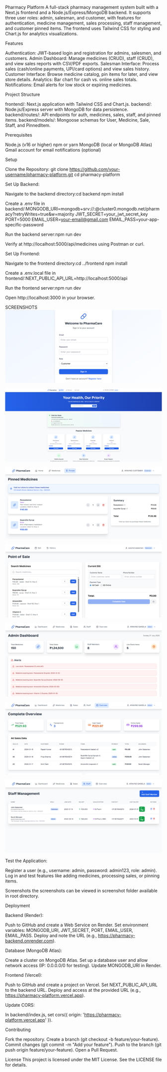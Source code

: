 Pharmacy Platform
A full-stack pharmacy management system built with a Next.js frontend and a Node.js/Express/MongoDB backend. It supports three user roles: admin, salesman, and customer, with features for authentication, medicine management, sales processing, staff management, and customer pinned items. The frontend uses Tailwind CSS for styling and Chart.js for analytics visualizations.

Features

Authentication: JWT-based login and registration for admins, salesmen, and customers.
Admin Dashboard: Manage medicines (CRUD), staff (CRUD), and view sales reports with CSV/PDF exports.
Salesman Interface: Process sales (cash/online payments, UPI/card options) and view sales history.
Customer Interface: Browse medicine catalog, pin items for later, and view store details.
Analytics: Bar chart for cash vs. online sales totals.
Notifications: Email alerts for low stock or expiring medicines.

Project Structure

frontend/: Next.js application with Tailwind CSS and Chart.js.
backend/: Node.js/Express server with MongoDB for data persistence.
backend/routes/: API endpoints for auth, medicines, sales, staff, and pinned items.
backend/models/: Mongoose schemas for User, Medicine, Sale, Staff, and PinnedItem.

Prerequisites

Node.js (v16 or higher)
npm or yarn
MongoDB (local or MongoDB Atlas)
Gmail account for email notifications (optional)

Setup

Clone the Repository:
git clone https://github.com/your-username/pharmacy-platform.git
cd pharmacy-platform


Set Up Backend:

Navigate to the backend directory:cd backend
npm install


Create a .env file in backend/:MONGODB_URI=mongodb+srv://<username>:<password>@cluster0.mongodb.net/pharmacy?retryWrites=true&w=majority
JWT_SECRET=your_jwt_secret_key
PORT=5000
EMAIL_USER=your-email@gmail.com
EMAIL_PASS=your-app-specific-password


Run the backend server:npm run dev


Verify at http://localhost:5000/api/medicines using Postman or curl.


Set Up Frontend:

Navigate to the frontend directory:cd ../frontend
npm install


Create a .env.local file in frontend/:NEXT_PUBLIC_API_URL=http://localhost:5000/api


Run the frontend server:npm run dev


Open http://localhost:3000 in your browser.


SCREENSHOTS
![login](screenshots/login-page.png)

![customer](screenshots/customer-page.png)

![PinnedMedicines](screenshots/pinned-medicines.png)

![salesman](screenshots/salesman-page.png)

![Admin](screenshots/admin-page.png)

![AdminOverview](screenshots/AdminOverview-page.png)

![adminstaff](screenshots/adminstaff-page.png)


Test the Application:

Register a user (e.g., username: admin, password: admin123, role: admin).
Log in and test features like adding medicines, processing sales, or pinning items.


Screenshots
the screenshots can be viewed in screenshot folder available in root directory.

Deployment

Backend (Render):

Push to GitHub and create a Web Service on Render.
Set environment variables: MONGODB_URI, JWT_SECRET, PORT, EMAIL_USER, EMAIL_PASS.
Deploy and note the URL (e.g., https://pharmacy-backend.onrender.com).


Database (MongoDB Atlas):

Create a cluster on MongoDB Atlas.
Set up a database user and allow network access (IP: 0.0.0.0/0 for testing).
Update MONGODB_URI in Render.


Frontend (Vercel):

Push to GitHub and create a project on Vercel.
Set NEXT_PUBLIC_API_URL to the backend URL.
Deploy and access at the provided URL (e.g., https://pharmacy-platform.vercel.app).


Update CORS:

In backend/index.js, set cors({ origin: 'https://pharmacy-platform.vercel.app' }).



Contributing

Fork the repository.
Create a branch (git checkout -b feature/your-feature).
Commit changes (git commit -m "Add your feature").
Push to the branch (git push origin feature/your-feature).
Open a Pull Request.

License
This project is licensed under the MIT License. See the LICENSE file for details.

